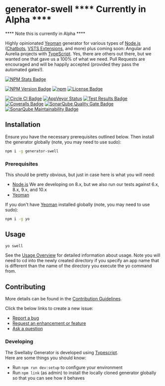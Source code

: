# generator-swell **** Currently in Alpha ****    
**** Note this is currently in Alpha ****  
  
Highly opinionated [Yeoman][yeoman-url] generator for various types of [Node.js][nodejs-url] ([Chatbots][chatbot-docs], [VSTS Extensions][vsts-docs], and more) plus coming soon: Angular and Aurelia projects with [TypeScript][typescript-url]. Yes, there are
others out there, but we wanted one that gave us a 100% of what we need. Pull Requests are encouraged and will be happily accepted (provided they pass the automated gates!).

[![NPM Stats Badge][nodeico-badge]][npmjs-package-url]  
  
[![NPM Version Badge][npmjs-version-badge]][npmjs-package-url]
[![npm][npmjs-downloads-badge]][npmjs-package-url]
[![License Badge][license-badge]][license-url]  
  
[![Circle CI Badge][circle-ci-build-status-badge]][circle-ci-url]
[![AppVeyor Status][appveyor-badge]][appveyor-url]
[![Test Results Badge][tests-badge]][sonar-tests-url]
[![Coveralls Badge][coveralls-badge]][coveralls-url]
[![SonarQube Quality Gate Badge][sonarqube-qualitygate-badge]][sonarqube-project-url]
[![SonarQube Maintainability Badge][sonarqube-maintainability-badge]][sonarqube-maintainability-url]

## Installation

Ensure you have the necessary prerequisites outlined below. Then install the generator globally (note, you may need to use sudo):
```sh
npm i -g generator-swell
```

### Prerequisites
This should be pretty obvious, but just in case here is what you will need:

- [Node.js][nodejs-url] We are developing on 8.x, but we also run our tests against 6.x, 8.x, 9.x, and 10.x
- [Yeoman][yeoman-url] 

If you don't have [Yeoman][yeoman-url] installed globally (note, you may need to use sudo):
```sh
npm i -g yo
```

## Usage
```sh
yo swell
```
See the [Usage Overview][generator-usage-overview-url] for detailed information about usage.
Note you will need to cd into the newly created directory if you specify an app name that is different than the name of the directory you execute the yo command from.

## Contributing
More details can be found in the [Contribution Guidelines][guidelines].  

Click the below links to create a new issue:

- [Report a bug][create-bug-url]
- [Request an enhancement or feature][create-enhancement-url]
- [Ask a question][create-question-url]

### Developing
The Swellaby Generator is developed using [Typescript][typescript-url].  
Here are some things you should know:  

- Run `npm run dev:setup` to configure your environment 
- Run `npm link` (as admin) to install the locally cloned generator globally so that you can see how it behaves

[nodeico-badge]: https://nodei.co/npm/generator-swell.png?downloads=true&downloadRank=true&stars=true
[npmjs-version-badge]: https://img.shields.io/npm/v/generator-swell.svg
[npmjs-downloads-badge]: https://img.shields.io/npm/dt/generator-swell.svg
[npmjs-package-url]: https://www.npmjs.com/package/generator-swell
[yeoman-url]: http://yeoman.io
[nodejs-url]: https://nodejs.org/
[typescript-url]: http://www.typescriptlang.org/
[git-download-url]: https://git-scm.com/download
[travis-ci-build-status-badge]: https://travis-ci.org/swellaby/generator-swell.svg?branch=master
[travis-ci-url]: https://travis-ci.org/swellaby/generator-swell
[tests-badge]: https://img.shields.io/appveyor/tests/swellaby/generator-swell.svg
[appveyor-badge]: https://img.shields.io/appveyor/ci/swellaby/generator-swell.svg?label=windows%20build
[appveyor-url]: https://ci.appveyor.com/project/swellaby/generator-swell
[circle-ci-build-status-badge]: https://img.shields.io/circleci/project/github/swellaby/generator-swell.svg?label=linux%20build
[circle-ci-url]: https://circleci.com/gh/swellaby/generator-swell
[sonarqube-qualitygate-badge]: https://sonarcloud.io/api/project_badges/measure?project=swellaby%3Agenerator-swell&metric=alert_status
[sonarqube-project-url]: https://sonarcloud.io/dashboard?id=swellaby%3Agenerator-swell
[sonarqube-maintainability-badge]: https://sonarcloud.io/api/project_badges/measure?project=swellaby%3Agenerator-swell&metric=sqale_rating
[sonarqube-maintainability-url]: https://sonarcloud.io/component_measures?id=swellaby%3Agenerator-swell&metric=sqale_rating
[sonar-tests-url]: https://sonarcloud.io/component_measures?id=swellaby%3Agenerator-swell&metric=tests
[coveralls-badge]: https://coveralls.io/repos/github/swellaby/generator-swell/badge.svg
[coveralls-url]: https://coveralls.io/github/swellaby/generator-swell
[generator-usage-overview-url]: https://github.com/swellaby/generator-swell/blob/master/docs/USAGE-OVERVIEW.md
[guidelines]: ./CONTRIBUTING.md
[chatbot-docs]: docs/CHATBOT.md
[vsts-docs]: docs/VSTS-TASK.md
[create-bug-url]: https://github.com/swellaby/generator-swell/issues/new?template=BUG_TEMPLATE.md&labels=bug,unreviewed&title=Bug:%20
[create-question-url]: https://github.com/swellaby/generator-swell/issues/new?template=QUESTION_TEMPLATE.md&labels=question,unreviewed&title=Q:%20
[create-enhancement-url]: https://github.com/swellaby/generator-swell/issues/new?template=ENHANCEMENT_TEMPLATE.md&labels=enhancement,unreviewed&title=E:%20
[license-url]: ./LICENSE
[license-badge]: https://img.shields.io/github/license/swellaby/generator-swell.svg?colorB=0E7FC0